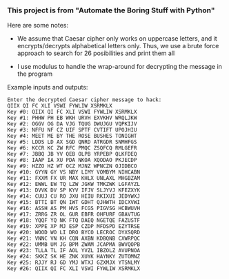 ### This project is from "Automate the Boring Stuff with Python"

Here are some notes:

- We assume that Caesar cipher only works on uppercase letters, and 
it encrypts/decrypts alphabetical letters only. Thus, we use 
a brute force approach to search for 26 posibilities and print them all

- I use modulus to handle the wrap-around for decrypting the message in the program

Example inputs and outputs:
```
Enter the decrypted Caesar cipher message to hack:
QIIX QI FC XLI VSWI FYWLIW XSRMKLX
Key #0: QIIX QI FC XLI VSWI FYWLIW XSRMKLX
Key #1: PHHW PH EB WKH URVH EXVKHV WRQLJKW
Key #2: OGGV OG DA VJG TQUG DWUJGU VQPKIJV
Key #3: NFFU NF CZ UIF SPTF CVTIFT UPOJHIU
Key #4: MEET ME BY THE ROSE BUSHES TONIGHT
Key #5: LDDS LD AX SGD QNRD ATRGDR SNMHFGS
Key #6: KCCR KC ZW RFC PMQC ZSQFCQ RMLGEFR
Key #7: JBBQ JB YV QEB OLPB YRPEBP QLKFDEQ
Key #8: IAAP IA XU PDA NKOA XQODAO PKJECDP
Key #9: HZZO HZ WT OCZ MJNZ WPNCZN OJIDBCO
Key #10: GYYN GY VS NBY LIMY VOMBYM NIHCABN
Key #11: FXXM FX UR MAX KHLX UNLAXL MHGBZAM
Key #12: EWWL EW TQ LZW JGKW TMKZWK LGFAYZL
Key #13: DVVK DV SP KYV IFJV SLJYVJ KFEZXYK
Key #14: CUUJ CU RO JXU HEIU RKIXUI JEDYWXJ
Key #15: BTTI BT QN IWT GDHT QJHWTH IDCXVWI
Key #16: ASSH AS PM HVS FCGS PIGVSG HCBWUVH
Key #17: ZRRG ZR OL GUR EBFR OHFURF GBAVTUG
Key #18: YQQF YQ NK FTQ DAEQ NGETQE FAZUSTF
Key #19: XPPE XP MJ ESP CZDP MFDSPD EZYTRSE
Key #20: WOOD WO LI DRO BYCO LECROC DYXSQRD
Key #21: VNNC VN KH CQN AXBN KDBQNB CXWRPQC
Key #22: UMMB UM JG BPM ZWAM JCAPMA BWVQOPB
Key #23: TLLA TL IF AOL YVZL IBZOLZ AVUPNOA
Key #24: SKKZ SK HE ZNK XUYK HAYNKY ZUTOMNZ
Key #25: RJJY RJ GD YMJ WTXJ GZXMJX YTSNLMY
Key #26: QIIX QI FC XLI VSWI FYWLIW XSRMKLX
```